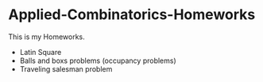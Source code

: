 # Applied-Combinatorics-Homeworks

This is my Homeworks.

* Latin Square
* Balls and boxs problems (occupancy problems)
* Traveling salesman problem
